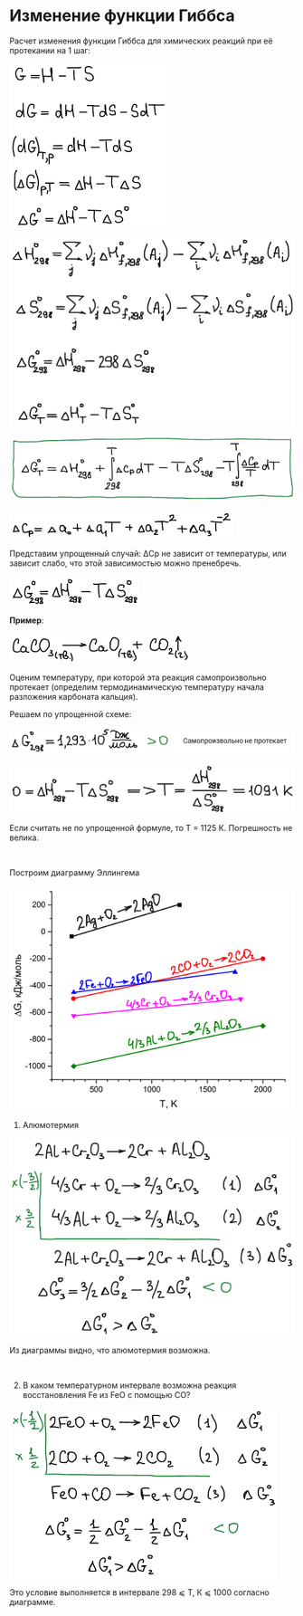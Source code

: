 # Изменение функции Гиббса

Расчет изменения функции Гиббса для химических реакций при её протекании на 1 шаг:

![](../images/fh/izmenenie-funkcii-gibbsa/2_clip_image001.png)

![](../images/fh/izmenenie-funkcii-gibbsa/2_clip_image001_0000.png)

![](../images/fh/izmenenie-funkcii-gibbsa/2_clip_image001_0001.png)

![](../images/fh/izmenenie-funkcii-gibbsa/2_clip_image001_0002.png)

Представим упрощенный случай: ΔСp не зависит от температуры, или зависит слабо, что этой зависимостью можно пренебречь.

![](../images/fh/izmenenie-funkcii-gibbsa/2_clip_image001_0003.png)

**Пример**:

![](../images/fh/izmenenie-funkcii-gibbsa/2_clip_image001_0004.png)

Оценим температуру, при которой эта реакция самопроизвольно протекает (определим термодинамическую температуру начала разложения карбоната кальция).

Решаем по упрощенной схеме:

![](../images/fh/izmenenie-funkcii-gibbsa/2_clip_image001_0005.png)

![](../images/fh/izmenenie-funkcii-gibbsa/2_clip_image001_0006.png)

Если считать не по упрощенной формуле, то Т = 1125 К. Погрешность не велика.

 

Построим диаграмму Эллингема

![](../images/fh/izmenenie-funkcii-gibbsa/2_clip_image001_0007.png)

1. Алюмотермия

![](../images/fh/izmenenie-funkcii-gibbsa/2_clip_image001_0008.png)

Из диаграммы видно, что алюмотермия возможна.

 

2. В каком температурном интервале возможна реакция восстановления Fe из FeO с помощью CO?

![](../images/fh/izmenenie-funkcii-gibbsa/2_clip_image001_0009.png)

Это условие выполняется в интервале 298 ⩽ Т, К ⩽ 1000 согласно диаграмме.

